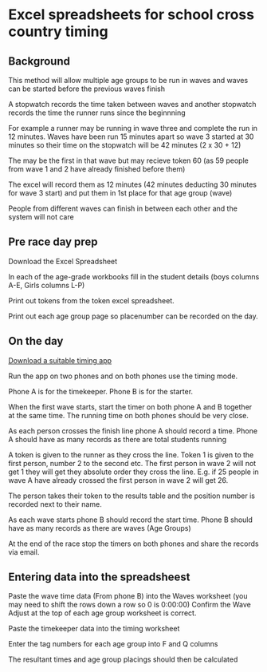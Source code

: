 # Excel spreadsheets for school cross country timing

## Background

This method will allow multiple age groups to be run in waves and waves can be started before the previous waves finish

A stopwatch records the time taken between waves and another stopwatch records the time the runner runs since the beginnning

For example a runner may be running in wave three and complete the run in 12 minutes. Waves have been run 15 minutes apart so wave 3 started at 30 minutes so their time on the stopwatch will be 42 minutes (2 x 30 + 12)

The may be the first in that wave but may recieve token 60 (as 59 people from wave 1 and 2 have already finished before them)

The excel will record them as 12 minutes (42 minutes deducting 30 minutes for wave 3 start) and put them in 1st place for that age group (wave)

People from different waves can finish in between each other and the system will not care

## Pre race day prep

Download the Excel Spreadsheet

In each of the age-grade workbooks fill in the student details (boys columns A-E, Girls columns L-P)

Print out tokens from the token excel spreadsheet.

Print out each age group page so placenumber can be recorded on the day.

## On the day

[Download a suitable timing app](https://volunteer.parkrun.com/principles/virtual-volunteer)

Run the app on two phones and on both phones use the timing mode.

Phone A is for the timekeeper. Phone B is for the starter.

When the first wave starts, start the timer on both phone A and B together at the same time. The running time on both phones should be very close.

As each person crosses the finish line phone A should record a time. Phone A should have as many records as there are total students running

A token is given to the runner as they cross the line. Token 1 is given to the first person, number 2 to the second etc. The first person in wave 2 will not get 1 they will get they absolute order they cross the line. E.g. if 25 people in wave A have already crossed the first person in wave 2 will get 26.

The person takes their token to the results table and the position number is recorded next to their name.

As each wave starts phone B should record the start time. Phone B should have as many records as there are waves (Age Groups)

At the end of the race stop the timers on both phones and share the records via email.

## Entering data into the spreadsheest

Paste the wave time data (From phone B) into the Waves worksheet (you may need to shift the rows down a row so 0 is 0:00:00)
Confirm the Wave Adjust at the top of each age group worksheet is correct.

Paste the timekeeper data into the timing worksheet

Enter the tag numbers for each age group into F and Q columns

The resultant times and age group placings should then be calculated

